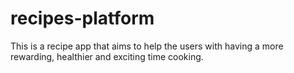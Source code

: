 # recipes-platform
This is a recipe app that aims to help the users with having a more rewarding, healthier and exciting time cooking.
